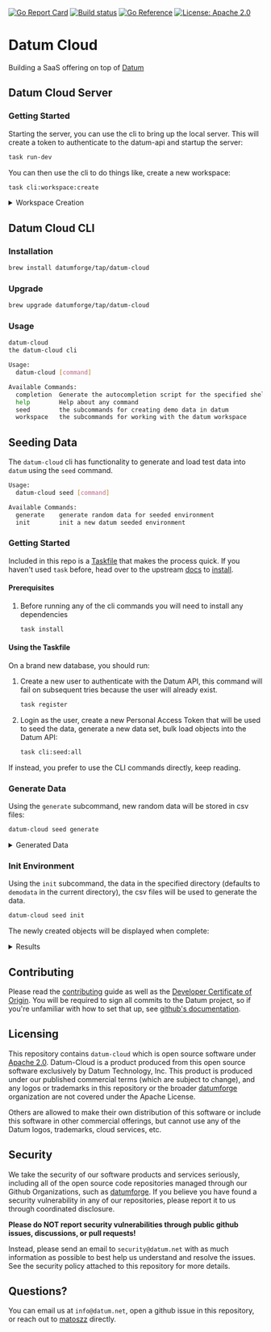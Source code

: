 [![Go Report Card](https://goreportcard.com/badge/github.com/datumforge/datum-cloud)](https://goreportcard.com/report/github.com/datumforge/datum-cloud)
[![Build status](https://badge.buildkite.com/9d99bb1f92d9195776d9983bea1f74314fd912706244c48863.svg)](https://buildkite.com/datum/datum-cloud)
[![Go Reference](https://pkg.go.dev/badge/github.com/datumforge/datum-cloud.svg)](https://pkg.go.dev/github.com/datumforge/datum-cloud)
[![License: Apache 2.0](https://img.shields.io/badge/License-Apache2.0-brightgreen.svg)](https://opensource.org/licenses/Apache-2.0)

# Datum Cloud

Building a SaaS offering on top of [Datum](https://github.com/datumforge/datum)

## Datum Cloud Server

### Getting Started

Starting the server, you can use the cli to bring up the local server. This will create a token to authenticate to the datum-api and startup the server:

```bash
task run-dev
```

You can then use the cli to do things like, create a new workspace:

```bash
task cli:workspace:create
```

<details>
<summary>Workspace Creation</summary>

```
task cli:workspace:create

task: [cli:workspace:create] go run cmd/cli/main.go workspace create
Name: mitb
Description (optional): Description (optional): █
Domains (optional): datum.net
👉 Production & Testing
Environments:  [production testing]

> creating workspaces... 100% [===============]  [1s]
ID:  01J0M42YRA021QCM060505XD47
Name:  mitb
Domains:  datum.net
```
</details>

## Datum Cloud CLI

### Installation

```bash
brew install datumforge/tap/datum-cloud
```

### Upgrade

```bash
brew upgrade datumforge/tap/datum-cloud
```

### Usage

```bash
datum-cloud
the datum-cloud cli

Usage:
  datum-cloud [command]

Available Commands:
  completion  Generate the autocompletion script for the specified shell
  help        Help about any command
  seed        the subcommands for creating demo data in datum
  workspace   the subcommands for working with the datum workspace
```

## Seeding Data

The `datum-cloud` cli has functionality to generate and load test data into `datum` using the `seed` command.

```bash
Usage:
  datum-cloud seed [command]

Available Commands:
  generate    generate random data for seeded environment
  init        init a new datum seeded environment
```

### Getting Started

Included in this repo is a [Taskfile](cmd/Taskfile.yaml) that makes the process quick. If you haven't used `task` before, head over to the upstream [docs](https://taskfile.dev/) to [install](https://taskfile.dev/installation/).

#### Prerequisites

1. Before running any of the cli commands you will need to install any dependencies
    ```bash
    task install
    ```

#### Using the Taskfile

On a brand new database, you should run:

1. Create a new user to authenticate with the Datum API, this command will fail on subsequent tries because the user will already exist.
    ```bash
    task register
    ```
1. Login as the user, create a new Personal Access Token that will be used to seed the data, generate a new data set, bulk load objects into the Datum API:
    ```bash
    task cli:seed:all
    ```

If instead, you prefer to use the CLI commands directly, keep reading.

### Generate Data

Using the `generate` subcommand, new random data will be stored in csv files:

```bash
datum-cloud seed generate
```

<details>
<summary>Generated Data</summary>

```bash
tree demodata
demodata
├── groups.csv
├── invites.csv
├── orgs.csv
└── users.csv
```

</details>

### Init Environment

Using the `init` subcommand, the data in the specified directory (defaults to `demodata` in the current directory), the csv files will be used to generate the data.

```bash
datum-cloud seed init
```

The newly created objects will be displayed when complete:

<details>
<summary>Results</summary>

```bash
> seeded environment created 100% [===============]  [3s]
Seeded Environment Created:
+--------------------------------------------------------------------------------------+
| Organization                                                                         |
+----------------------------+--------+-------------+-------------+----------+---------+
| ID                         | NAME   | DESCRIPTION | PERSONALORG | CHILDREN | MEMBERS |
+----------------------------+--------+-------------+-------------+----------+---------+
| 01J06RPZ8HQRWW4AZERHKWT2YH | Plus-U |             | false       |        0 |       1 |
+----------------------------+--------+-------------+-------------+----------+---------+
...
```

</details>

## Contributing

Please read the [contributing](.github/CONTRIBUTING.md) guide as well as the [Developer Certificate of Origin](https://developercertificate.org/). You will be required to sign all commits to the Datum project, so if you're unfamiliar with how to set that up, see [github's documentation](https://docs.github.com/en/authentication/managing-commit-signature-verification/about-commit-signature-verification).

## Licensing

This repository contains `datum-cloud` which is open source software under [Apache 2.0](LICENSE). Datum-Cloud is a product produced from this open source software exclusively by Datum Technology, Inc. This product is produced under our published commercial terms (which are subject to change), and any logos or trademarks in this repository or the broader [datumforge](https://github.com/datumforge) organization are not covered under the Apache License.

Others are allowed to make their own distribution of this software or include this software in other commercial offerings, but cannot use any of the Datum logos, trademarks, cloud services, etc.

## Security

We take the security of our software products and services seriously, including all of the open source code repositories managed through our Github Organizations, such as [datumforge](https://github.com/datumforge). If you believe you have found a security vulnerability in any of our repositories, please report it to us through coordinated disclosure.

**Please do NOT report security vulnerabilities through public github issues, discussions, or pull requests!**

Instead, please send an email to `security@datum.net` with as much information as possible to best help us understand and resolve the issues. See the security policy attached to this repository for more details.

## Questions?

You can email us at `info@datum.net`, open a github issue in this repository, or reach out to [matoszz](https://github.com/matoszz) directly.



